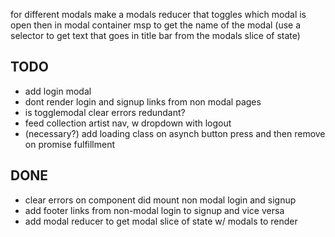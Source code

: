 for different modals make a modals reducer that toggles which modal is open
then in modal container msp to get the name of the modal (use a selector to get
text that goes in title bar from the modals slice of state)


## TODO
  * add login modal
  * dont render login and signup links from non modal pages
  * is togglemodal clear errors redundant?
  * feed collection artist nav, w dropdown with logout
  * (necessary?) add loading class on asynch button press and
  then remove on promise fulfillment 

## DONE
  * clear errors on component did mount non modal login and signup
  * add footer links from non-modal login to signup and vice versa
  * add modal reducer to get modal slice of state w/ modals to render
